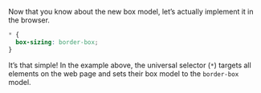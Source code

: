 Now that you know about the new box model, let’s actually implement it in the browser.
```css
* {
  box-sizing: border-box;
}
```
It’s that simple! In the example above, the universal selector (`*`) targets all elements on the web page and sets their box model to the `border-box` model.

